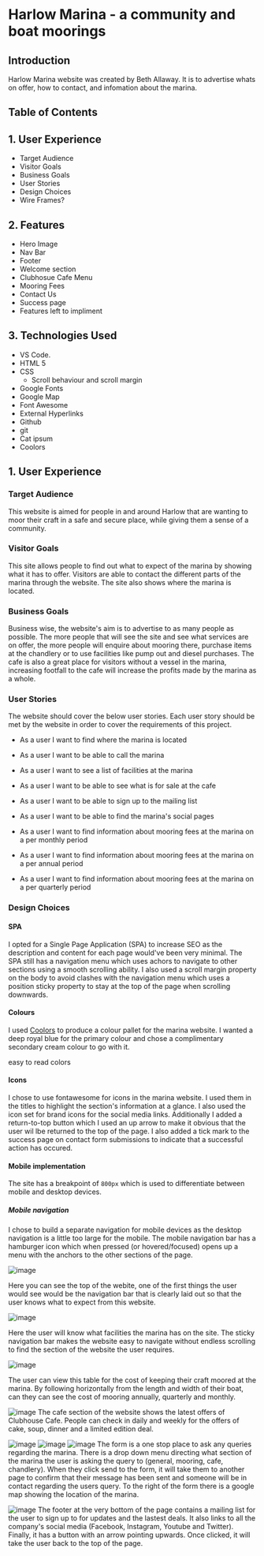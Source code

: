 # Harlow Marina - a community and boat moorings

## Introduction 
Harlow Marina website was created by Beth Allaway. It is to advertise whats on offer, how to contact, and infomation about the marina.

<!-- https://amiresponsive.co.uk/ -->

## Table of Contents

## 1. User Experience
- Target Audience 
- Visitor Goals
- Business Goals
- User Stories
- Design Choices
- Wire Frames?

## 2. Features
- Hero Image
- Nav Bar
- Footer
- Welcome section
- Clubhosue Cafe Menu
- Mooring Fees
- Contact Us
- Success page
- Features left to impliment

## 3. Technologies Used
- VS Code.
- HTML 5
- CSS
    - Scroll behaviour and scroll margin
- Google Fonts
- Google Map
- Font Awesome
- External Hyperlinks
- Github
- git
- Cat ipsum
- Coolors

<!-- and so on... -->

## 1. User Experience 

### Target Audience
This website is aimed for people in and around Harlow that are wanting to moor their craft in a safe and secure place, while giving them a sense of a community.

### Visitor Goals
This site allows people to find out what to expect of the marina by showing what it has to offer.
Visitors are able to contact the different parts of the marina through the website. The site also shows where the marina is located.

### Business Goals
Business wise, the website's aim is to advertise to as many people as possible.
The more people that will see the site and see what services are on offer, the more people will enquire about mooring there, purchase items at the chandlery or to use facilities like pump out and diesel purchases. The cafe is also a great place for visitors without a vessel in the marina, increasing footfall to the cafe will increase the profits made by the marina as a whole.

### User Stories
The website should cover the below user stories. Each user story should be met by the website in order to cover the requirements of this project.

- As a user I want to find where the marina is located

- As a user I want to be able to call the marina 

- As a user I want to see a list of facilities at the marina 

- As a user I want to be able to see what is for sale at the cafe

- As a user I want to be able to sign up to the mailing list

- As a user I want to be able to find the marina's social pages

- As a user I want to find information about mooring fees at the marina on a per monthly period

- As a user I want to find information about mooring fees at the marina on a per annual period

- As a user I want to find information about mooring fees at the marina on a per quarterly period

### Design Choices

#### SPA

I opted for a Single Page Application (SPA) to increase SEO as the description and content for each page would've been very minimal. The SPA still has a navigation menu which uses achors to navigate to other sections using a smooth scrolling ability. I also used a scroll margin property on the body to avoid clashes with the navigation menu which uses a position sticky property to stay at the top of the page when scrolling downwards.

#### Colours

I used [Coolors](https://coolors.co) to produce a colour pallet for the marina website. I wanted a deep royal blue for the primary colour and chose a complimentary secondary cream colour to go with it.

easy to read colors

#### Icons

I chose to use fontawesome for icons in the marina website. I used them in the titles to highlight the section's information at a glance. I also used the icon set for brand icons for the social media links. Additionally I added a return-to-top button which I used an up arrow to make it obvious that the user wil lbe returned to the top of the page.
I also added a tick mark to the success page on contact form submissions to indicate that a successful action has occured.

#### Mobile implementation

The site has a breakpoint of `800px` which is used to differentiate between mobile and desktop devices.

##### Mobile navigation

I chose to build a separate navigation for mobile devices as the desktop navigation is a little too large for the mobile. The mobile navigation bar has a hamburger icon which when pressed (or hovered/focused) opens up a menu with the anchors to the other sections of the page.


![image](assets/images/print-screen-one.png)

Here you can see the top of the webite, one of the first things the user would see would be the navigation bar that is clearly laid out so that the user knows what to expect from this website.


![image](assets/images/facilities-print-screen.png)

Here the user will know what facilities the marina has on the site.
The sticky navigation bar makes the website easy to navigate without endless scrolling to find the section of the website the user requires.

![image](assets/images/table-print-screen.png)

The user can view this table for the cost of keeping their craft moored at the marina. By following horizontally from the length and width of their boat, can they can see the cost of mooring annually, quarterly and monthly. 

![image](assets/images/cafe-print-screen.png)
The cafe section of the website shows the latest offers of Clubhouse Cafe. People can check in daily and weekly for the offers of cake, soup, dinner and a limited edition deal.

![image](assets/images/form-print-screen-one.png)
![image](assets/images/form-print-screen-two.png)
![image](assets/images/success-print-screen.png)
The form is a one stop place to ask any queries regarding the marina. There is a drop down menu directing what section of the marina the user is asking the query to (general, mooring, cafe, chandlery). When they click send to the form, it will take them to another page to confirm that their message has been sent and someone will be in contact regarding the users query.
To the right of the form there is a google map showing the location of the marina.

![image](assets/images/footer-pront-screen.png)
The footer at the very bottom of the page contains a mailing list for the user to sign up to for updates and the lastest deals.
It also links to all the company's social media (Facebook, Instagram, Youtube and Twitter). Finally, it has a button with an arrow pointing upwards. Once clicked, it will take the user back to the top of the page.